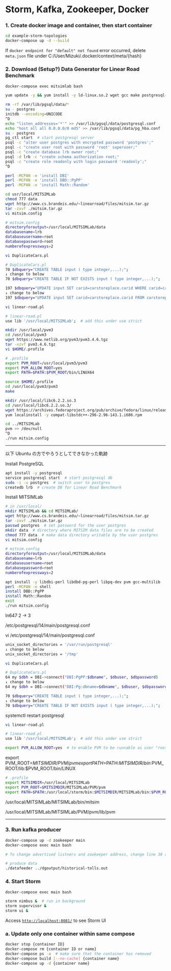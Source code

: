 # Storm, Kafka, Zookeeper, Docker

### 1. Create docker image and container, then start container

```bash
cd example-storm-topologies
docker-compose up -d --build
```

If `docker endpoint for "default" not found` error occurred, delete `meta.json` file under C:/User/Mizuki/.docker/context/meta/{hash}

### 2. Download (Setup?) Data Generator for Linear Road Benchmark

```bash
docker-compose exec mitsimlab bash
```

```bash
yum update -y && yum install -y ld-linux.so.2 wget gcc make postgresql-server perl perl-CPAN perl-Digest-MD5 m4

rm -rf /var/lib/pgsql/data/*
su - postgres
initdb --encoding=UNICODE
^D
echo "listen_addresses='*'" >> /var/lib/pgsql/data/postgresql.conf
echo "host all all 0.0.0.0/0 md5" >> /var/lib/pgsql/data/pg_hba.conf
su - postgres
pg_ctl start  # start postgresql server
psql -c "alter user postgres with encrypted password 'postgres';"
psql -c "create user root with password 'root' superuser;"
psql -c "create database lrb owner root;"
psql -d lrb -c "create schema authorization root;"
psql -c "create role readonly with login password 'readonly';"
^D

perl -MCPAN -e 'install DBI'
perl -MCPAN -e 'install DBD::PgPP'
perl -MCPAN -e 'install Math::Random'

cd usr/local/MITSIMLab
chmod 777 data
wget http://www.cs.brandeis.edu/~linearroad/files/mitsim.tar.gz
tar -zxvf ./mitsim.tar.gz
vi mitsim.config
```

```bash
# mitsim.config
directoryforoutput=/usr/local/MITSIMLab/data
databasename=lrb
databaseusername=root
databasepassword=root
numberofexpressways=2
```

```bash
vi DuplicateCars.pl
```

```bash
# DuplicateCars.pl
70 $dbquery="CREATE TABLE input ( type integer,...);";
↓ change to below
70 $dbquery="CREATE TABLE IF NOT EXISTS input ( type integer,...);";

197 $dbquery="UPDATE input SET carid=carstoreplace.carid WHERE carid=carstoreplace.cartoreplace;";
↓ change to below
197 $dbquery="UPDATE input SET carid=carstoreplace.carid FROM carstoreplace WHERE input.carid=carstoreplace.cartoreplace;";
```

```bash
vi linear-road.pl
```

```bash
# linear-road.pl
use lib '/usr/local/MITSIMLab';  # add this under use strict
```

```bash
mkdir /usr/local/pvm3
cd /usr/local/pvm3
wget https://www.netlib.org/pvm3/pvm3.4.6.tgz
tar -xzvf pvm3.4.6.tgz
vi $HOME/.profile
```

```bash
# .profile
export PVM_ROOT=/usr/local/pvm3/pvm3
export PVM_ALLOW_ROOT=yes
export PATH=$PATH:$PVM_ROOT/bin/LINUX64
```

```bash
source $HOME/.profile
cd /usr/local/pvm3/pvm3
make
```

```bash
mkdir /usr/local/libc6.2.2.so.3
cd /usr/local/libc6.2.2.so.3/
wget https://archives.fedoraproject.org/pub/archive/fedora/linux/releases/16/Everything/x86_64/os/Packages/compat-libstdc++-296-2.96-143.1.i686.rpm
yum localinstall -y compat-libstdc++-296-2.96-143.1.i686.rpm

cd ../MITSIMLab
pvm >> /dev/null
^D
./run mitsim.config
```

---

以下 Ubuntu の方でやろうとしてできなかった軌跡

Install PostgreSQL

```bash
apt install -y postgresql
service postgresql start  # start postgresql db
sudo -i -u postgres  # switch user to postgres
createdb lrb  # create DB for Linear Road Benchmark
```

Install MITSIMLab

```bash
# in /usr/local/
mkdir MITSIMLab && cd MITSIMLab/
wget http://www.cs.brandeis.edu/~linearroad/files/mitsim.tar.gz
tar -zxvf ./mitsim.tar.gz
passwd postgres  # set password for the user postgres
mkdir data  # directory where MITSIM data files are to be created
chmod 777 data  # make data directory writable by the user postgres
vi mitsim.config
```

```bash
# mitsim.config
directoryforoutput=/usr/local/MITSIMLab/data
databasename=lrb
databaseusername=root
databasepassword=root
numberofexpressways=2
```

```bash
apt install -y libdbi-perl libdbd-pg-perl libpq-dev pvm gcc-multilib
perl -MCPAN -e shell
install DBD::PgPP
install Math::Random
exit
./run mitsim.config
```

ln647 2 -> 3

/etc/postgresql/14/main/postgresql.conf

vi /etc/postgresql/14/main/postgresql.conf

```bash
unix_socket_directories = '/var/run/postgresql'
↓ change to below
unix_socket_directories = '/tmp'
```

```bash
vi DuplicateCars.pl
```

```bash
# DuplicateCars.pl
64 my $dbh = DBI->connect("DBI:PgPP:$dbname", $dbuser, $dbpassword)
↓ change to below
64 my $dbh = DBI->connect("DBI:Pg:dbname=$dbname", $dbuser, $dbpassword)

70 $dbquery="CREATE TABLE input ( type integer,...);";
↓ change to below
70 $dbquery="CREATE TABLE IF NOT EXISTS input ( type integer,...);";
```

systemctl restart postgresql

```bash
vi linear-road.pl
```

```bash
# linear-road.pl
use lib '/usr/local/MITSIMLab';  # add this under use strict
```

```bash
export PVM_ALLOW_ROOT=yes  # to enable PVM to be runnable as user "root"
```

export PVM_ROOT=$MITSIMDIR/PVM/pvm
export PATH=$PATH:$MITSIMDIR/bin:$PVM_ROOT/lib:$PVM_ROOT/bin/LINUX

```bash
# .profile
export MITSIMDIR=/usr/local/MITSIMLab
export PVM_ROOT=$MITSIMDIR/MITSIMLab/PVM/pvm
export PATH=$PATH:/usr/local/storm/bin:$MITSIMDIR/MITSIMLab/bin:$PVM_ROOT/bin/LINUX
```

/usr/local/MITSIMLab/MITSIMLab/bin/mitsim

/usr/local/MITSIMLab/MITSIMLab/PVM/pvm/lib/pvm

---

### 3. Run kafka producer

```bash
docker-compose up -d zookeeper main
docker-compose exec main bash

# To change advertised listners and zookeeper address, change line 38 and 125 in kafka_server.properties file.

# produce data
./datafeeder ../dgoutput/historical-tolls.out
```

### 4. Start Storm

```bash
docker-compose exec main bash

storm nimbus &  # run in background
storm supervisor &
storm ui &
```

Access [`http://localhost:8081/`](http://localhost:8081/) to see Storm UI

### a. Update only one container within same compose

```bash
docker stop {container ID}
docker-compose rm {container ID or name}
docker-compose ps -a  # make sure that the container has removed
docker-compose build [--no-cache] {container name}
docker-compose up -d {container name}
```
